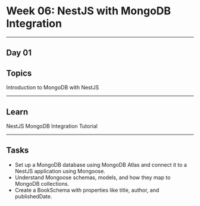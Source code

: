 # Week 06: NestJS with MongoDB Integration

---

## Day 01

## Topics

Introduction to MongoDB with NestJS

---

## Learn

NestJS MongoDB Integration Tutorial

---

## Tasks

- Set up a MongoDB database using MongoDB Atlas and connect it to a NestJS application using Mongoose.
- Understand Mongoose schemas, models, and how they map to MongoDB collections.
- Create a BookSchema with properties like title, author, and publishedDate.
